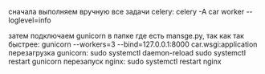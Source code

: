 сначала выполняем вручную все задачи celery: 
celery -A car worker --loglevel=info

затем подключаем gunicorn в папке где есть mansge.py, так как так быстрее: 
gunicorn --workers=3 --bind=127.0.0.1:8000 car.wsgi:application
перезагрузка gunicorn: 
sudo systemctl daemon-reload 
sudo systemctl restart gunicorn
перезапуск nginx: 
sudo systemctl restart nginx
